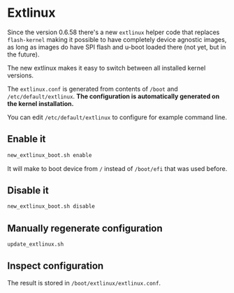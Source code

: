 # Extlinux

Since the version 0.6.58 there's a new `extlinux` helper code that replaces `flash-kernel`
making it possible to have completely device agnostic images,
as long as images do have SPI flash and u-boot loaded there (not yet, but in the future).

The new extlinux makes it easy to switch between all installed kernel versions.

The `extlinux.conf` is generated from contents of `/boot` and `/etc/default/extlinux`.
**The configuration is automatically generated on the kernel installation.**

You can edit `/etc/default/extlinux` to configure for example command line.

## Enable it

```bash
new_extlinux_boot.sh enable
```

It will make to boot device from `/` instead of `/boot/efi` that was used before.

## Disable it

```bash
new_extlinux_boot.sh disable
```

## Manually regenerate configuration

```bash
update_extlinux.sh
```

## Inspect configuration

The result is stored in `/boot/extlinux/extlinux.conf`.
